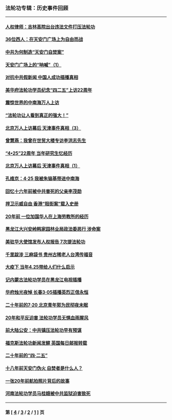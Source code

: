 ### 法轮功专辑：历史事件回顾
---
#### [人权律师：吉林高院出台违法文件打压法轮功](../../pages/nf5793/n13825665.md?10050430) 
#### [36位西人：在天安门广场上为自由而战](../../pages/nf5793/n13390029.md?10050430) 
#### [中共为何制造“天安门自焚案”](../../pages/nf5793/n13183270.md?10050430) 
#### [天安门广场上的“呐喊”（1）](../../pages/nf5793/n13105277.md?10050430) 
#### [对抗中共假新闻 中国人成功插播真相](../../pages/nf5793/n12910618.md?10050430) 
#### [美华府法轮功学员纪念“四二五”上访22周年](../../pages/nf5793/n12904445.md?10050430) 
#### [震惊世界的中南海万人上访](../../pages/nf5793/n12903976.md?10050430) 
#### [“法轮功让人看到真正的强大！”](../../pages/nf5793/n12903195.md?10050430) 
#### [北京万人上访幕后 天津事件真相（3）](../../pages/nf5793/n12902807.md?10050430) 
#### [曾慧燕：我曾在世贸大楼专访李洪志先生](../../pages/nf5793/n12898729.md?10050430) 
#### [“4•25”22周年 当年研究生忆经历](../../pages/nf5793/n12894152.md?10050430) 
#### [北京万人上访幕后 天津事件真相（1）](../../pages/nf5793/n12885174.md?10050430) 
#### [孔维京：4·25 我被朱镕基带进中南海](../../pages/nf5793/n12864987.md?10050430) 
#### [回忆十六年前被中共害死的父亲李茂勋](../../pages/nf5793/n12880270.md?10050430) 
#### [捍卫示威自由 香港“阻街案”载入史册](../../pages/nf5793/n12811245.md?10050430) 
#### [20年前 一位加国华人在上海劳教所的经历](../../pages/nf5793/n12707932.md?10050430) 
#### [黑龙江大兴安岭韩家园林业局政法委恶行 涉命案](../../pages/nf5793/n12622815.md?10050430) 
#### [美驻华大使馆发布人权报告 7次提法轮功](../../pages/nf5793/n12520541.md?10050430) 
#### [千里跋涉 三麻袋书 贵州古稀老人台湾传福音](../../pages/nf5793/n12198750.md?10050430) 
#### [大疫下 当年4.25带给人们什么启示](../../pages/nf5793/n12058565.md?10050430) 
#### [记内蒙古法轮功学员在黑龙江电视插播](../../pages/nf5793/n11699194.md?10050430) 
#### [华府烛光夜悼 长春3·05插播英烈正信永恒](../../pages/nf5793/n11397432.md?10050430) 
#### [二十年前的7·20 北京青年郭为民彻夜未眠](../../pages/nf5793/n11354195.md?10050430) 
#### [20年和平反迫害 法轮功学员无惧血雨腥风](../../pages/nf5793/n11348279.md?10050430) 
#### [前大陆公安：中共镇压法轮功早有预谋](../../pages/nf5793/n11352168.md?10050430) 
#### [福克斯法轮功新闻发酵  英国每日邮报转载](../../pages/nf5793/n11285952.md?10050430) 
#### [二十年前的“四·二五”](../../pages/nf5793/n11207639.md?10050430) 
#### [十八年前天安门伪火 自焚者是什么人？](../../pages/nf5793/n10996556.md?10050430) 
#### [一张20年前航拍照片背后的故事](../../pages/nf5793/n10693797.md?10050430) 
#### [河南法轮功学员马桂娥被中共监狱迫害致死](../../pages/nf5793/n10684974.md?10050430) 

---
#### 第 [ [4](./4.md?10050430) / [3](./3.md?10050430) / [2](./2.md?10050430) / [1](./1.md?10050430) ] 页
